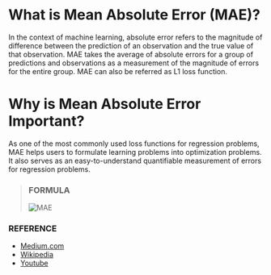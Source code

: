 # What is Mean Absolute Error (MAE)?

In the context of machine learning, absolute error refers to the magnitude of difference between the prediction of an observation and the true value of that observation. MAE takes the average of absolute errors for a group of predictions and observations as a measurement of the magnitude of errors for the entire group. MAE can also be referred as L1 loss function.

# Why is Mean Absolute Error Important?

As one of the most commonly used loss functions for regression problems, MAE helps users to formulate learning problems into optimization problems. It also serves as an easy-to-understand quantifiable measurement of errors for regression problems.

> ### FORMULA
> ![MAE](https://editor.analyticsvidhya.com/uploads/42439Screenshot%202021-10-26%20at%209.34.08%20PM.png)

### REFERENCE
- [Medium.com](https://medium.com/@20__80__/mean-absolute-error-mae-machine-learning-ml-b9b4afc63077)
- [Wikipedia](https://en.wikipedia.org/wiki/Mean_absolute_error)
- [Youtube](https://www.youtube.com/watch?v=fk7bzKFDmk8)
